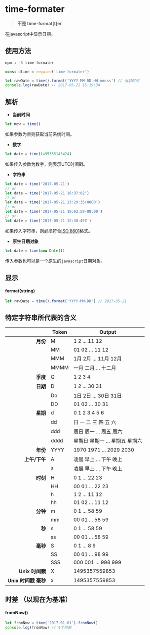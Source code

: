 
# time-formater

> **不是 time-format[t]er**

在javascript中显示日期。

## 使用方法

```bash
npm i -S time-formater
```

```javascript
const dtime = require('time-formater')

let rawDate = time().format('YYYY-MM-DD HH:mm:ss') // 当前时间
console.log(rawDate) // 2017-05-21 15:19:34
```

## 解析

* **当前时间**

```javascript
let now = time()
```

如果参数为空则获取当前系统时间。

* **数字**

```javascript
let date = time(1495355143424)
```

如果传入参数为数字，则表示UTC时间戳。

* **字符串**

```javascript
let date = time('2017-05-21')
// or
let date = time('2017-05-21 16:37:02')
// or
let date = time('2017-05-21 13:20:35+0800')
// or
let date = time('2017-05-21 19:02:59-08:00')
// or
let date = time('2017-05-21 12:38:49Z')
```

如果传入字符串，则必须符合[ISO 8601](https://zh.wikipedia.org/wiki/ISO_8601)格式。

* **原生日期对象**

```javascript
let date = time(new Date())
```

传入参数也可以是一个原生的`javascript`日期对象。

## 显示

#### format(string)

```javascript
let rawDate = time().format('YYYY-MM-DD') // 2017-05-21
```

## 特定字符串所代表的含义

|        | Token  |   Output  |
| ----:  | ------ | --------- |
| __月份__ | M      | 1 2 ... 11 12 |
| | MM | 01 02 ... 11 12 |
| | MMM | 1月 2月 ... 11月 12月 |
| | MMMM | 一月 二月 ... 十二月 |
| __季度__ | Q | 1 2 3 4 |
| __日期__ | D | 1 2 ... 30 31 |
| | Do | 1日 2日 ... 30日 31日 |
| | DD | 01 02 ... 30 31 |
| __星期__ | d | 0 1 2 3 4 5 6 |
| | dd | 日 一 二 三 四 五 六 |
| | ddd | 周日 周一 ... 周五 周六 |
| | dddd | 星期日 星期一 ... 星期五 星期六 |
| __年份__ | YYYY | 1970 1971 ... 2029 2030 |
| __上午/下午__ | A | 凌晨 早上 ... 下午 晚上 |
| | a | 凌晨 早上 ... 下午 晚上 |
| __时刻__ | H | 0 1 ... 22 23 |
| | HH | 00 01 ... 22 23 |
| | h | 1 2 ... 11 12 |
| | hh | 01 02 ... 11 12 |
| __分钟__ | m | 0 1 ... 58 59 |
| | mm | 00 01 ... 58 59 |
| __秒__ | s | 0 1 ... 58 59 |
| | ss | 00 01 ... 58 59 |
| __毫秒__ | S | 0 1 ... 8 9 |
| | SS | 00 01 ... 98 99 |
| | SSS | 000 001 ... 998 999 |
| __Unix 时间戳__ | X | 1495357559853 |
| __Unix 时间戳 毫秒__ | x | 1495357559853    |

## 时差 （以现在为基准）

#### fromNow()

```javascript
let fromNow = time('2017-01-01').fromNow()
console.log(fromNow) // 4个月前
```